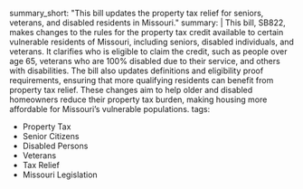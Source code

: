 summary_short: "This bill updates the property tax relief for seniors, veterans, and disabled residents in Missouri."
summary: |
  This bill, SB822, makes changes to the rules for the property tax credit available to certain vulnerable residents of Missouri, including seniors, disabled individuals, and veterans. It clarifies who is eligible to claim the credit, such as people over age 65, veterans who are 100% disabled due to their service, and others with disabilities. The bill also updates definitions and eligibility proof requirements, ensuring that more qualifying residents can benefit from property tax relief. These changes aim to help older and disabled homeowners reduce their property tax burden, making housing more affordable for Missouri’s vulnerable populations.
tags:
  - Property Tax
  - Senior Citizens
  - Disabled Persons
  - Veterans
  - Tax Relief
  - Missouri Legislation
